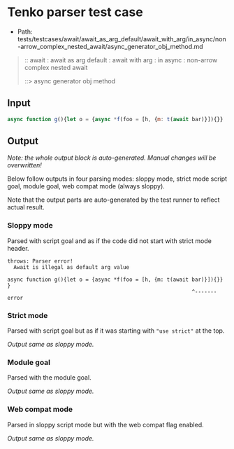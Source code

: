 # Tenko parser test case

- Path: tests/testcases/await/await_as_arg_default/await_with_arg/in_async/non-arrow_complex_nested_await/async_generator_obj_method.md

> :: await : await as arg default : await with arg : in async : non-arrow complex nested await
>
> ::> async generator obj method

## Input

`````js
async function g(){let o = {async *f(foo = [h, {m: t(await bar)}]){}}    }
`````

## Output

_Note: the whole output block is auto-generated. Manual changes will be overwritten!_

Below follow outputs in four parsing modes: sloppy mode, strict mode script goal, module goal, web compat mode (always sloppy).

Note that the output parts are auto-generated by the test runner to reflect actual result.

### Sloppy mode

Parsed with script goal and as if the code did not start with strict mode header.

`````
throws: Parser error!
  Await is illegal as default arg value

async function g(){let o = {async *f(foo = [h, {m: t(await bar)}]){}}    }
                                                           ^------- error
`````

### Strict mode

Parsed with script goal but as if it was starting with `"use strict"` at the top.

_Output same as sloppy mode._

### Module goal

Parsed with the module goal.

_Output same as sloppy mode._

### Web compat mode

Parsed in sloppy script mode but with the web compat flag enabled.

_Output same as sloppy mode._
